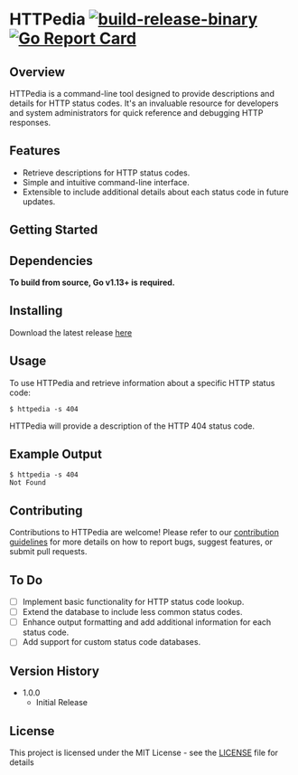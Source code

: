 # HTTPedia [![build-release-binary](https://github.com/rnemeth90/HTTPedia/actions/workflows/build.yaml/badge.svg)](https://github.com/rnemeth90/HTTPedia/actions/workflows/build.yaml) [![Go Report Card](https://goreportcard.com/badge/github.com/rnemeth90/HTTPedia)](https://goreportcard.com/report/github.com/rnemeth90/HTTPedia)

## Overview
HTTPedia is a command-line tool designed to provide descriptions and details for HTTP status codes. It's an invaluable resource for developers and system administrators for quick reference and debugging HTTP responses.

## Features
- Retrieve descriptions for HTTP status codes.
- Simple and intuitive command-line interface.
- Extensible to include additional details about each status code in future updates.

## Getting Started

## Dependencies
**To build from source, Go v1.13+ is required.**

## Installing
Download the latest release [here](https://github.com/rnemeth90/HTTPedia/releases)

## Usage
To use HTTPedia and retrieve information about a specific HTTP status code:
```
$ httpedia -s 404
```
HTTPedia will provide a description of the HTTP 404 status code.

## Example Output
```
$ httpedia -s 404
Not Found
```

## Contributing
Contributions to HTTPedia are welcome! Please refer to our [contribution guidelines](CONTRIBUTING.md) for more details on how to report bugs, suggest features, or submit pull requests.

## To Do
- [ ] Implement basic functionality for HTTP status code lookup.
- [ ] Extend the database to include less common status codes.
- [ ] Enhance output formatting and add additional information for each status code.
- [ ] Add support for custom status code databases.

## Version History
* 1.0.0
    * Initial Release

## License
This project is licensed under the MIT License - see the [LICENSE](LICENSE.md) file for details
